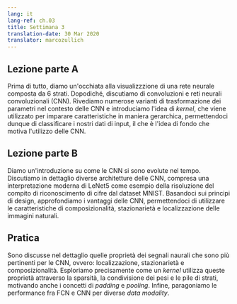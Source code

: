 ```yaml
---
lang: it
lang-ref: ch.03
title: Settimana 3
translation-date: 30 Mar 2020
translator: marcozullich
---
```



## Lezione parte A

Prima di tutto, diamo un'occhiata alla visualizzzione di una rete neurale composta da 6 strati. Dopodiché, discutiamo di convoluzioni e reti neurali convoluzionali (CNN). Rivediamo numerose varianti di trasformazione dei parametri nel contesto delle CNN e introduciamo l'idea di _kernel_, che viene utilizzato per imparare caratteristiche in maniera gerarchica, permettendoci dunque di classificare i nostri dati di input, il che è l'idea di fondo che motiva l'utilizzo delle CNN.

<!-- We first see a visualization of a 6-layer neural network. Next we begin with the topic of Convolutions and Convolution Neural Networks (CNN). We review several types of parameter transformations in the context of CNNs and introduce the idea of a kernel, which is used to learn features in a hierarchical manner. Thereby allowing us to classify our input data which is the basic idea motivating the use of CNNs. -->


## Lezione parte B

Diamo un'introduzione su come le CNN si sono evolute nel tempo. Discutiamo in dettaglio diverse architetture delle CNN, compresa una interpretazione moderna di LeNet5 come esempio della risoluzione del compito di riconoscimento di cifre dal dataset MNIST. Basandoci sui principi di design, approfondiamo i vantaggi delle CNN, permettendoci di utilizzare le caratteristiche di composizionalità, stazionarietà e localizzazione delle immagini naturali.

<!-- We give an introduction on how CNNs have evolved over time. We discuss in detail different CNN architectures, including a modern implementation of LeNet5 to exemplify the task of digit recognition on the MNIST dataset. Based on its design principles, we expand on the advantages of CNNs which allows us to exploit the compositionality, stationarity, and locality features of natural images. -->


## Pratica

Sono discusse nel dettaglio quelle proprietà dei segnali naurali che sono più pertinenti per le CNN, ovvero: localizzazione, stazionarietà e composizionalità. Esploriamo precisamente come un _kernel_ utilizza queste proprietà attraverso la sparsità, la condivisione dei pesi e le pile di strati, motivando anche i concetti di *padding* e *pooling*. Infine, paragoniamo le performance fra FCN e CNN per diverse *data modality*.

<!-- Properties of natural signals that are most relevant to CNNs are discussed in more detail, namely: Locality, Stationarity, and Compositionality. We explore precisely how a kernel exploits these features through sparsity, weight sharing and the stacking of layers, as well as motivate the concepts of padding and pooling. Finally, a performance comparison between FCN and CNN was done for different data modalities. -->
